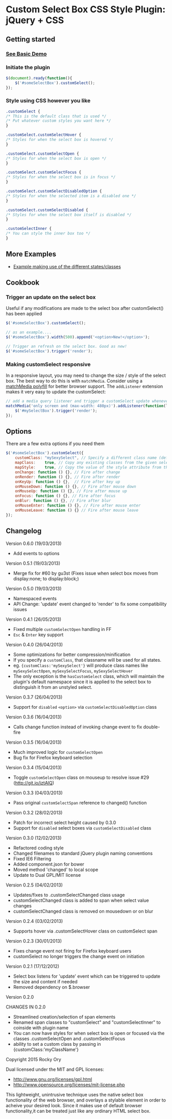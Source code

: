 # Custom Select Box CSS Style Plugin: jQuery + CSS

## Getting started
### [See Basic Demo](http://jsfiddle.net/adamco/hysHB/)
### Initiate the plugin
```javascript
$(document).ready(function(){
	$('#someSelectBox').customSelect();
});
```
### Style using CSS however you like
```CSS
.customSelect { 
/* This is the default class that is used */
/* Put whatever custom styles you want here */
}

.customSelect.customSelectHover {
/* Styles for when the select box is hovered */
}

.customSelect.customSelectOpen {
/* Styles for when the select box is open */
}

.customSelect.customSelectFocus {
/* Styles for when the select box is in focus */
}

.customSelect.customSelectDisabledOption {
/* Styles for when the selected item is a disabled one */
}

.customSelect.customSelectDisabled {
/* Styles for when the select box itself is disabled */
}

.customSelectInner {
/* You can style the inner box too */
}
```

## More Examples
 * [Example making use of the different states/classes](http://jsfiddle.net/adamco/7ttWj/)

## Cookbook
### Trigger an update on the select box
Useful if any modifications are made to the select box after customSelect() has been applied
```javascript
$('#someSelectBox').customSelect();

// as an example....
$('#someSelectBox').width(500).append('<option>New!</option>');

// Trigger an refresh on the select box. Good as new!
$('#someSelectBox').trigger('render');
```

### Making customSelect responsive
In a responsive layout, you may need to change the size / style of the select box.
The best way to do this is with `matchMedia`. Consider using a [matchMedia polyfill](https://github.com/paulirish/matchMedia.js) for better browser support. The `addListener` extension makes it very easy to update the customSelect:
```javascript
// add a media query listener and trigger a customSelect update whenever the query gets matched or unmatched
matchMedia('only screen and (max-width: 480px)').addListener(function(list){
    $('#mySelectBox').trigger('render');
});
```

## Options
There are a few extra options if you need them
```javascript
$('#someSelectBox').customSelect({
    customClass: "mySexySelect", // Specify a different class name (default is 'customSelect')
    mapClass:    true, // Copy any existing classes from the given select element (defaults to true)
    mapStyle:    true, // Copy the value of the style attribute from the given select element (defaults to true)
    onChange: function () {}, // Fire after change
    onRender: function () {}, // Fire after render
    onKeyUp: function () {},  // Fire after key up
    onMouseDown: function () {}, // Fire after mouse down
    onMouseUp: function () {}, // Fire after mouse up
    onFocus: function () {}, // Fire after focus
    onBlur: function () {}, // Fire after blur
    onMouseEnter: function () {}, // Fire after mouse enter
    onMouseLeave: function () {} // Fire after mouse leave
});
```


## Changelog
Version 0.6.0 (19/03/2013)
 * Add events to options

Version 0.5.1 (19/03/2013)
 * Merge fix for #60 by gu3st (Fixes issue when select box moves from display:none; to display:block;)

Version 0.5.0 (19/03/2013)
 * Namespaced events
 * API Change: 'update' event changed to 'render' to fix some compatibility issues

Version 0.4.1 (26/05/2013)
 * Fixed multiple `customSelectOpen` handling in FF
 * `Esc` & `Enter` key support

Version 0.4.0 (26/04/2013)
 * Some optimizations for better compression/minification
 * If you specify a `customClass`, that classname will be used for all states.
 * eg. `{customClass:'mySexySelect'}` will produce class names like `mySexySelectOpen`, `mySexySelectFocus`, `mySexySelectHover`
 * The only exception is the `hasCustomSelect` class, which will maintain the plugin's default namespace since it is applied to the select box to distinguish it from an unstyled select.

Version 0.3.7 (26/04/2013)
 * Support for `disabled` `<option>` via `customSelectDisabledOption` class

Version 0.3.6 (16/04/2013)
 * Calls change function instead of invoking change event to fix double-fire

Version 0.3.5 (16/04/2013)
 * Much improved logic for `customSelectOpen`
 * Bug fix for Firefox keyboard selection

Version 0.3.4 (15/04/2013)
 * Toggle `customSelectOpen` class on mouseup to resolve issue #29 (http://git.io/jztAlQ)

Version 0.3.3 (04/03/2013)
 * Pass original `customSelectSpan` reference to changed() function

Version 0.3.2 (28/02/2013)
 * Patch for incorrect select height caused by 0.3.0
 * Support for `disabled` select boxes via `customSelectDisabled` class
 
Version 0.3.0 (12/02/2013)
 * Refactored coding style
 * Changed filenames to standard jQuery plugin naming conventions
 * Fixed IE6 Filtering
 * Added component.json for bower
 * Moved method 'changed' to local scope
 * Update to Dual GPL/MIT license

Version 0.2.5 (04/02/2013)
 * Updates/fixes to .customSelectChanged class usage
 * customSelectChanged class is added to span when select value changes
 * customSelectChanged class is removed on mousedown or on blur

Version 0.2.4 (03/02/2013)
 * Supports hover via .customSelectHover class on customSelect span

Version 0.2.3 (30/01/2013)
 * Fixes change event not firing for Firefox keyboard users
 * customSelect no longer triggers the change event on initiation

Version 0.2.1 (17/12/2012)
 * Select box listens for 'update' event which can be triggered to update the size and content if needed
 * Removed dependency on $.browser

Version 0.2.0

CHANGES IN 0.2.0
 * Streamlined creation/selection of span elements
 * Renamed span classes to "customSelect" and "customSelectInner" to coinside with plugin name
 * You can now have styles for when select box is open or focused via the classes .customSelectOpen and .customSelectFocus
 * ability to set a custom class by passing in {customClass:'myClassName'}

Copyright 2015 Rocky Ory

Dual licensed under the MIT and GPL licenses:
 *    http://www.gnu.org/licenses/gpl.html
 *    http://www.opensource.org/licenses/mit-license.php
   

This lightweight, unintrusive technique uses the native select box functionality of the web browser, and overlays a stylable <span> element in order to acheive your desired look. Since it makes use of default browser functionality,it can be treated just like any ordinary HTML select box.